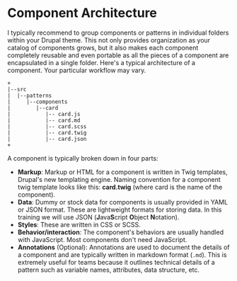 # Component Architecture

I typically recommend to group components or patterns in individual folders within your Drupal theme. This not only provides organization as your catalog of components grows, but it also makes each component completely reusable and even portable as all the pieces of a component are encapsulated in a single folder. Here's a typical architecture of a component. Your particular workflow may vary.

```text
+
|--src
|  |--patterns
|     |--components
|        |--card
|           |-- card.js
|           |-- card.md
|           |-- card.scss
|           |-- card.twig
|           |-- card.json
+
```

A component is typically broken down in four parts:

* **Markup**: Markup or HTML for a component is written in Twig templates, Drupal's new templating engine. Naming convention for a component twig template looks like this: **card.twig** \(where card is the name of the component\).
* **Data**: Dummy or stock data for components is usually provided in YAML or JSON format. These are lightweight formats for storing data. In this training we will use JSON \(**J**ava**S**cript **O**bject **N**otation\).
* **Styles**: These are written in CSS or SCSS.
* **Behavior/interaction**: The component's behaviors are usually handled with JavaScript.  Most components don't need JavaScript.
* **Annotations** \(Optional\): Annotations are used to document the details of a component and are typically written in markdown format \(`.md`\). This is extremely useful for teams because it outlines technical details of a pattern such as variable names, attributes, data structure, etc.

